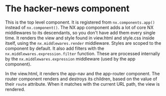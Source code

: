 # The hacker-news component

This is the top level component. It is registered from `nx.components.app()` instead
of `nx.component()`. The NX app component adds a lot of core NX
middlewares to its descendants, so you don't have add them every single time.
It renders the view and style found in view.html and style.css inside itself,
using the `nx.middlewares.render` middleware. Styles are scoped to the component by default.
It also add filters with the `nx.middlewares.expression.filter` function. These are processed
internally by the `nx.middlewares.expression` middleware (used by the app component).

In the view.html, it renders the app-nav and the app-router component.
The router component renders and destroys its children, based on the value of their `route`
attribute. When it matches with the current URL path, the view is rendered.
